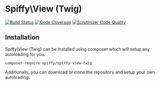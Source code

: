 # Spiffy\View (Twig)

[![Build Status](https://travis-ci.org/spiffyjr/spiffy-view-twig.svg?branch=develop)](https://travis-ci.org/spiffyjr/spiffy-view-twig)
[![Code Coverage](https://scrutinizer-ci.com/g/spiffyjr/spiffy-view-twig/badges/coverage.png?s=5d40de19125e65e0dec3654f614c680b21c15026)](https://scrutinizer-ci.com/g/spiffyjr/spiffy-view-twig/)
[![Scrutinizer Code Quality](https://scrutinizer-ci.com/g/spiffyjr/spiffy-view-twig/badges/quality-score.png?s=1e3ac2ba7e5a1ab697fe48ca7650e02c96c46a33)](https://scrutinizer-ci.com/g/spiffyjr/spiffy-view-twig/)

## Installation
Spiffy\View (Twig) can be installed using composer which will setup any autoloading for you.

`composer require spiffy/spiffy-view-twig`

Additionally, you can download or clone the repository and setup your own autoloading.
